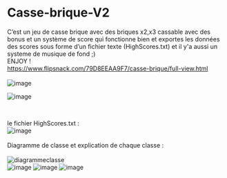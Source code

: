 # Casse-brique-V2
C’est un jeu de casse brique avec des briques x2,x3 cassable avec des bonus et un système de score qui fonctionne bien et exportes 
les données des scores sous forme d’un fichier texte (HighScores.txt) et il y'a aussi un systeme de musique de fond ;)
<br>
ENJOY !
<br>
https://www.flipsnack.com/79D8EEAA9F7/casse-brique/full-view.html
<br>
<br>
![image](https://user-images.githubusercontent.com/99265207/211971105-de91b217-3f1d-4b09-a52d-34b9d5e0b0a5.png)

![image](https://user-images.githubusercontent.com/99265207/211971402-9fb3ae4a-0475-4c00-8519-ee284158eb91.png)

<br>

le fichier HighScores.txt :
<br>
![image](https://user-images.githubusercontent.com/99265207/211971295-c205215c-e131-48a4-94d0-d337fe90fe96.png)
<br>
<br>
Diagramme de classe et explication de chaque classe :
<br>
<br>
![diagrammeclasse](https://user-images.githubusercontent.com/99265207/212015661-c2cbfee0-09e9-4a2a-9a0c-d7c2f3c97c4c.png)
<br>
![image](https://user-images.githubusercontent.com/99265207/212015824-fe4db044-9687-43b7-bc3c-553c8041cb15.png)
![image](https://user-images.githubusercontent.com/99265207/212016010-766e7487-dfb2-499b-8795-a2b527520834.png)
![image](https://user-images.githubusercontent.com/99265207/212016068-f5c96d52-65dc-4a58-b2ad-65dff774bba0.png)

